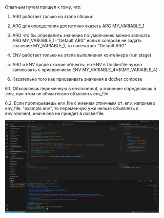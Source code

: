 Опытным путем пришел к тому, что:
1. ARG работает только на этапе сборки.
2. ARG для определения достаточно указать ARG MY_VARIABLE_1
3. ARG что бы определить значение по умолчанию можно записать ARG MY_VARIABLE_1="Default ARG" если в compose не задать значение MY_VARIABLE_1, то напечатает "Default ARG"

4. ENV работает только на этапе выполнения контейнера (run stage)
5. ARG и ENV вроде схожие объекты, но ENV в Dockerfile нужно записывать с присвоением:
ENV MY_VARIABLE_4=${MY_VARIABLE_4}

6. Касательно того как присваивать значения в docker compose

6.1. Объявляешь переменную в environment, а значение определяешь в .env, при этом не обяхательно объявлять env_file

6.2. Если прописываешь env_file с именем отличным от .env, например env_file: "example.env", то переменную уже нельзя объявлять в environment, иначе она не приедет в dockerfile.

![image info](docker_variables/img.jpg)
